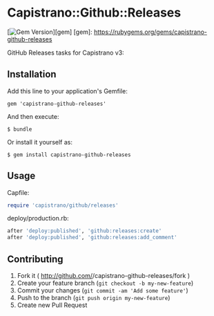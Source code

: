 Capistrano::Github::Releases
============================

[![Gem Version](https://badge.fury.io/rb/capistrano-github-releases.png)][gem]
[gem]: https://rubygems.org/gems/capistrano-github-releases

GitHub Releases tasks for Capistrano v3:

Installation
------------

Add this line to your application's Gemfile:

    gem 'capistrano-github-releases'

And then execute:

    $ bundle

Or install it yourself as:

    $ gem install capistrano-github-releases

Usage
-----

Capfile:

```ruby
require 'capistrano/github/releases'
```

deploy/production.rb:

```ruby
after 'deploy:published', 'github:releases:create'
after 'deploy:published', 'github:releases:add_comment'
```


Contributing
------------

1. Fork it ( http://github.com/<my-github-username>/capistrano-github-releases/fork )
2. Create your feature branch (`git checkout -b my-new-feature`)
3. Commit your changes (`git commit -am 'Add some feature'`)
4. Push to the branch (`git push origin my-new-feature`)
5. Create new Pull Request
